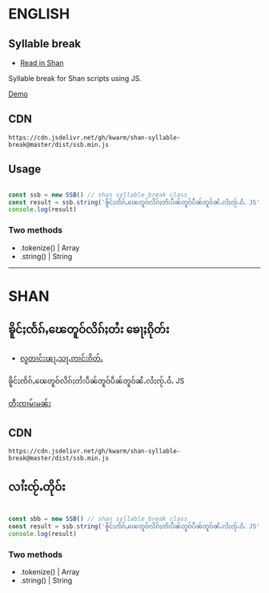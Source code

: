 # ENGLISH
##  Syllable break <a name="english">

- [Read in Shan](#shan)


Syllable break for Shan scripts using JS. 

[Demo](https://shan-syllable-break.netlify.com/)

## CDN

```
https://cdn.jsdelivr.net/gh/kwarm/shan-syllable-break@master/dist/ssb.min.js
```

## Usage

```javascript

const ssb = new SSB() // shan syllable break class
const result = ssb.string('ၶိူင်ႈၸႅၵ်ႇၽေတူဝ်လိၵ်ႈတႆးပဵၼ်တူဝ်ပဵၼ်တူဝ်ၼႆႉလႆႈၸႂ်ႉဝႆႉ JS');
console.log(result)

```
### Two methods 
- .tokenize() | Array
- .string() | String 

---------

# SHAN
## ၶိူင်ႈၸႅၵ်ႇၽေတူဝ်လိၵ်ႈတႆး ၶေႃႈၵိုတ်း <a name="shan">

- [လူတၢင်းၽႃႇသႃႇဢၢင်းၵိတ်ႉ](#english)

ၶိူင်ႈၸႅၵ်ႇၽေတူဝ်လိၵ်ႈတႆးပဵၼ်တူဝ်ပဵၼ်တူဝ်ၼႆႉလႆႈၸႂ်ႉဝႆႉ JS

[တီႈၸၢမ်းမၼ်း](https://shan-syllable-break.netlify.com/)

## CDN

```
https://cdn.jsdelivr.net/gh/kwarm/shan-syllable-break@master/dist/ssb.min.js
```

## လၢႆးၸႂ်ႉတိုဝ်း

```javascript

const sbb = new SSB() // shan syllable break class
const result = ssb.string('ၶိူင်ႈၸႅၵ်ႇၽေတူဝ်လိၵ်ႈတႆးပဵၼ်တူဝ်ပဵၼ်တူဝ်ၼႆႉလႆႈၸႂ်ႉဝႆႉ JS');
console.log(result)

```

### Two methods 
- .tokenize() | Array
- .string() | String 
